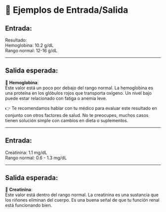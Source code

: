 # 🧪 Ejemplos de Entrada/Salida

## Entrada:

Resultado:  
Hemoglobina: 10.2 g/dL  
Rango normal: 12-16 g/dL  

---

## Salida esperada:

📌 **Hemoglobina**:  
Este valor está un poco por debajo del rango normal. La hemoglobina es una proteína en los glóbulos rojos que transporta oxígeno. Un nivel bajo puede estar relacionado con fatiga o anemia leve.

👉 Te recomendamos hablar con tu médico para evaluar este resultado en conjunto con otros factores de salud. No te preocupes, muchos casos tienen solución simple con cambios en dieta o suplementos.

---

## Entrada:

Creatinina: 1.1 mg/dL  
Rango normal: 0.6 - 1.3 mg/dL

---

## Salida esperada:

📌 **Creatinina**:  
Este valor está dentro del rango normal. La creatinina es una sustancia que los riñones eliminan del cuerpo. Es una buena señal de que tu función renal está funcionando bien.

